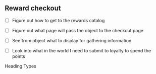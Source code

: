 ## Reward checkout
- [ ] Figure out how to get to the rewards catalog
- [ ] Figure out what page will pass the object to the checkout page
- [ ] See from object what to display for gathering information
- [ ] Look into what in the world I need to submit to loyalty to spend the points



Heading Types